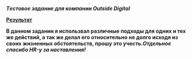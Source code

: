 ***Tестовое задание для компании Outside Digital***

[**Результат**](https://javasquirtdeveloper.github.io/test/)

**В данном задании я использвал различные подходы для одних и тех же действий, а так же делал его относительно не долго исходя из своих жизненных обстоятельств, прошу это учесть._Отдельное спасибо HR-у за наставления!_**

